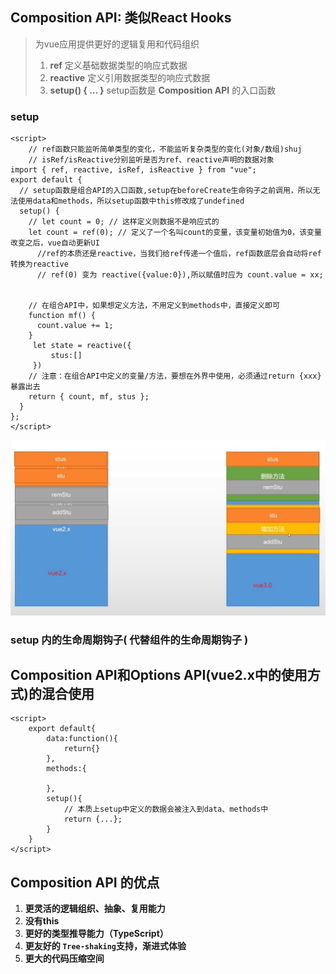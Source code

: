 ## Composition API: 类似React Hooks

> 为vue应用提供更好的逻辑复用和代码组织
>
> 1. **ref** 定义基础数据类型的响应式数据
> 2. **reactive** 定义引用数据类型的响应式数据
> 3. **setup() { … }** setup函数是 **Composition API** 的入口函数

### setup

```vue
<script>
    // ref函数只能监听简单类型的变化，不能监听复杂类型的变化(对象/数组)shuj
    // isRef/isReactive分别监听是否为ref、reactive声明的数据对象
import { ref, reactive, isRef, isReactive } from "vue";
export default {
  // setup函数是组合API的入口函数,setup在beforeCreate生命钩子之前调用，所以无法使用data和methods，所以setup函数中this修改成了undefined
  setup() {
    // let count = 0; // 这样定义则数据不是响应式的
    let count = ref(0); // 定义了一个名叫count的变量，该变量初始值为0，该变量改变之后，vue自动更新UI
      //ref的本质还是reactive，当我们给ref传递一个值后，ref函数底层会自动将ref转换为reactive
      // ref(0) 变为 reactive({value:0}),所以赋值时应为 count.value = xx;
      
      
    // 在组合API中，如果想定义方法，不用定义到methods中，直接定义即可
    function mf() {
      count.value += 1;
    }
     let state = reactive({
         stus:[]
     })
    // 注意：在组合API中定义的变量/方法，要想在外界中使用，必须通过return {xxx} 暴露出去
    return { count, mf, stus };
  }
};
</script>
```

<img src="../../../assets/vue3/对比.jpg" style="zoom: 80%;" />

### setup 内的生命周期钩子( 代替组件的生命周期钩子 )



## Composition API和Options API(vue2.x中的使用方式)的混合使用

```vue
<script>
    export default{
        data:function(){
            return{}
        },
        methods:{
            
        },
        setup(){
            // 本质上setup中定义的数据会被注入到data、methods中
            return {...};
        }
    }
</script>
```

## Composition API 的优点

1. **更灵活的逻辑组织、抽象、复用能力**
2. **没有this**
3. **更好的类型推导能力（TypeScript）**
4. **更友好的 `Tree-shaking`支持，渐进式体验**
5. **更大的代码压缩空间**
